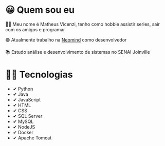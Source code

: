 # 😀 Quem sou eu
👨‍💻 Meu nome é Matheus Vicenzi, tenho como hobbie assistir series, sair com os amigos e programar

🟢 Atualmente trabalho na <a href="https://www.neomind.com.br/" rel="nofollow">Neomind</a> como desenvolvedor

📚 Estudo análise e desenvolvimento de sistemas no SENAI Joinville

<!-- 👨‍🏫 Monitor no SENAI Joinville, auxiliando outros alunos nas matérias de lógica de programação e programação orientada a objetos -->

# 🐱‍🐉 Tecnologias

<ul>
  <li>
    ✔ Python
  </li>
  <li>
    ✔ Java
  </li>
  <li>
    ✔ JavaScript
  </li>
  <li>
    ✔ HTML
  </li>
  <li>
    ✔ CSS
  </li>
  <li>
    ✔ SQL Server
  </li>
  <li>
    ✔ MySQL
  </li>
  <li>
    ✔ NodeJS
  </li>
  <li>
    ✔ Docker
  </li>
  <li>
    ✔ Apache Tomcat
  </li>
</ul>



